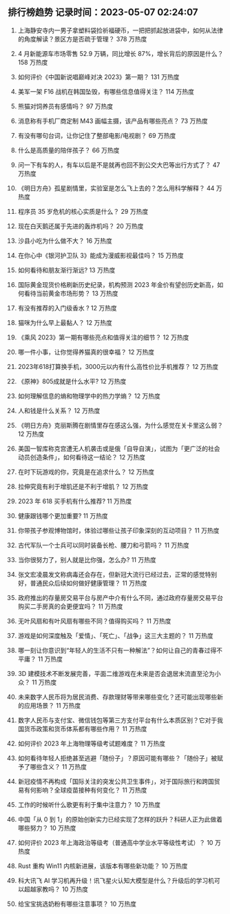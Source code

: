 
## 排行榜趋势 记录时间：2023-05-07 02:24:07
  
  1. 上海静安寺内一男子拿塑料袋捡祈福硬币，一把把抓起放进袋中，如何从法律的角度解读？景区方是否疏于管理？ 378 万热度
    
  2. 4 月新能源车市场零售 52.9 万辆，同比增长 87%，增长背后的原因是什么？ 158 万热度
    
  3. 如何评价《中国新说唱巅峰对决 2023》第一期？ 131 万热度
    
  4. 美军一架 F16 战机在韩国坠毁，有哪些信息值得关注？ 114 万热度
    
  5. 熊猫对饲养员有感情吗？ 97 万热度
    
  6. 消息称有手机厂商定制 M43 画幅主摄，该产品有哪些亮点？ 73 万热度
    
  7. 有没有哪句台词，让你记住了整部电影/电视剧？ 69 万热度
    
  8. 什么是高质量的陪伴孩子？ 66 万热度
    
  9. 问一下有车的人，有车以后是不是就再也回不到公交大巴等出行方式了？ 47 万热度
    
  10. 《明日方舟》孤星剧情里，实验室是怎么飞上去的？怎么用科学解释？ 44 万热度
    
  11. 程序员 35 岁危机的核心实质是什么？ 29 万热度
    
  12. 现在白天鹅还属于先进的轰炸机吗？ 20 万热度
    
  13. 沙县小吃为什么做不大？ 16 万热度
    
  14. 在你心中《银河护卫队 3》能成为漫威影视最佳吗？ 15 万热度
    
  15. 如何看待和朋友渐行渐远? 13 万热度
    
  16. 国际黄金现货价格刷新历史纪录，机构预测 2023 年金价有望创历史新高，如何看待当前黄金市场形势？ 13 万热度
    
  17. 有没有推荐的入门级香水 ? 12 万热度
    
  18. 猫咪为什么早上最黏人？ 12 万热度
    
  19. 《乘风 2023》第一期有哪些亮点和值得关注的细节？ 12 万热度
    
  20. 哪一件小事，让你觉得养猫真的很幸福？ 12 万热度
    
  21. 2023年618打算换手机，3000元以内有什么高性价比手机推荐？ 12 万热度
    
  22. 《原神》805成就是什么水平? 12 万热度
    
  23. 如何理解信息的熵和物理学中的热力学熵？ 12 万热度
    
  24. 人和钱是什么关系？ 12 万热度
    
  25. 《明日方舟》克丽斯腾在剧情里存在感这么强，为什么感觉在关卡里这么弱？ 12 万热度
    
  26. 美国一智库称克宫遭无人机袭击或是俄「自导自演」，试图为「更广泛的社会动员创造条件」，如何看待这一结论？ 12 万热度
    
  27. 在时下玩游戏的你，究竟是在追求什么？ 12 万热度
    
  28. 拉伸究竟有利于增肌还是不利于增肌？ 12 万热度
    
  29. 2023 年 618 买手机有什么推荐? 11 万热度
    
  30. 健康跟钱哪个更加重要? 11 万热度
    
  31. 你带孩子参观博物馆时，体验过哪些让孩子印象深刻的互动项目？ 11 万热度
    
  32. 古代军队一个士兵可以同时装备长枪、腰刀和弓箭吗？ 11 万热度
    
  33. 当你很努力了，别人就是比你强，怎么办? 11 万热度
    
  34. 张文宏凌晨发文称病毒还会存在，但新冠大流行已经过去，正常的感觉特别好，普通民众后续如何做好健康管理？ 11 万热度
    
  35. 政府推出的存量房交易平台与房产中介有什么不同，通过政府存量房交易平台购买二手房真的会更便宜吗？ 11 万热度
    
  36. 无叶风扇和有叶风扇有哪些不同？值得购买吗？ 11 万热度
    
  37. 游戏是如何深度触及「爱情」、「死亡」、「战争」这三大主题的？ 11 万热度
    
  38. 哪一刻让你意识到“年轻人的生活不只有一种解法”？如何让自己的青春过得不平庸？ 11 万热度
    
  39. 3D 建模技术不断发展完善，平面二维游戏在未来是否会退居末流直至沦为小众？ 11 万热度
    
  40. 未来数字人民币将为居民消费、存款理财等带来哪些变化？还可能出现哪些新的应用场景？ 11 万热度
    
  41. 数字人民币与支付宝、微信钱包等第三方支付平台有什么本质区别？它对于我国货币政策和货币体系都有哪些作用？ 11 万热度
    
  42. 如何评价 2023 年上海物理等级考试题难度？ 11 万热度
    
  43. 如何看待年轻人拒绝甚至逃避「随份子」？原因可能有哪些？「随份子」被赋予了哪些含义？ 11 万热度
    
  44. 新冠疫情不再构成「国际关注的突发公共卫生事件」，对于国际旅行和跨国贸易有何影响？全球疫苗接种有何变化？ 11 万热度
    
  45. 工作的时候听什么歌更有利于集中注意力？ 10 万热度
    
  46. 中国「从 0 到 1」的原始创新实力已经实现了怎样的跃升？科研人正为此做着哪些努力？ 10 万热度
    
  47. 如何评价 2023 年上海政治等级考（普通高中学业水平等级性考试）？ 10 万热度
    
  48. Rust 重构 Win11 内核新进展，该版本有哪些新功能？ 10 万热度
    
  49. 科大讯飞 AI 学习机再升级！讯飞星火认知大模型是什么？升级后的学习机可以超越家教吗？ 10 万热度
    
  50. 给宝宝挑选奶粉有哪些注意事项？ 10 万热度
    